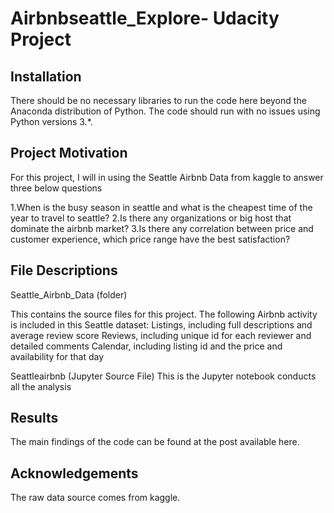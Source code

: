 # Airbnbseattle_Explore- Udacity Project



## Installation
There should be no necessary libraries to run the code here beyond the Anaconda distribution of Python. The code should run with no issues using Python versions 3.*.

## Project Motivation
For this project, I will in using the Seattle Airbnb Data from kaggle to answer three below questions

   1.When is the busy season in seattle and what is the cheapest time of the year to travel to seattle?
   2.Is there any organizations or big host that dominate the airbnb market?
   3.Is there any correlation between price and customer experience, which price range have the best satisfaction?

## File Descriptions

Seattle_Airbnb_Data (folder)

This contains the source files for this project. The following Airbnb activity is included in this Seattle dataset:
Listings, including full descriptions and average review score
Reviews, including unique id for each reviewer and detailed comments
Calendar, including listing id and the price and availability for that day

Seattleairbnb (Jupyter Source File)
This is the Jupyter notebook conducts all the analysis

## Results
The main findings of the code can be found at the post available here.

## Acknowledgements
The raw data source comes from kaggle.
